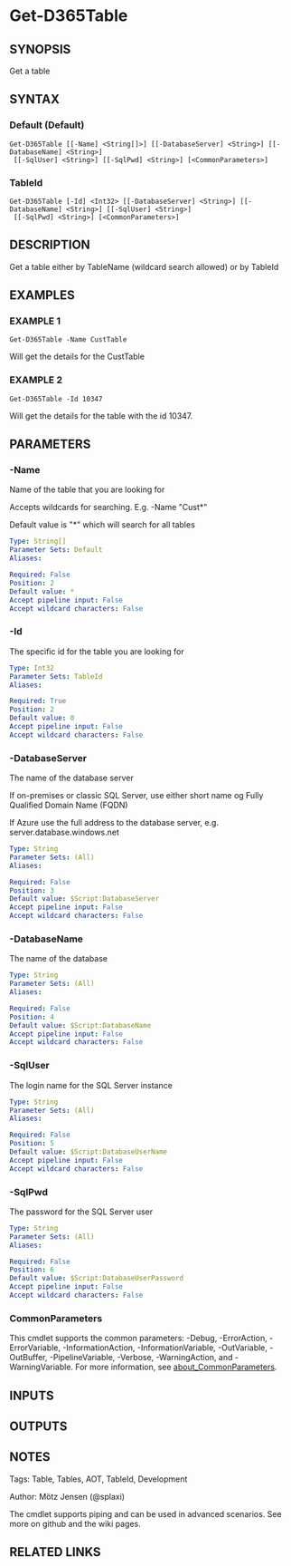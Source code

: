 ﻿---
external help file: d365fo.tools-help.xml
Module Name: d365fo.tools
online version:
schema: 2.0.0
---

# Get-D365Table

## SYNOPSIS
Get a table

## SYNTAX

### Default (Default)
```
Get-D365Table [[-Name] <String[]>] [[-DatabaseServer] <String>] [[-DatabaseName] <String>]
 [[-SqlUser] <String>] [[-SqlPwd] <String>] [<CommonParameters>]
```

### TableId
```
Get-D365Table [-Id] <Int32> [[-DatabaseServer] <String>] [[-DatabaseName] <String>] [[-SqlUser] <String>]
 [[-SqlPwd] <String>] [<CommonParameters>]
```

## DESCRIPTION
Get a table either by TableName (wildcard search allowed) or by TableId

## EXAMPLES

### EXAMPLE 1
```
Get-D365Table -Name CustTable
```

Will get the details for the CustTable

### EXAMPLE 2
```
Get-D365Table -Id 10347
```

Will get the details for the table with the id 10347.

## PARAMETERS

### -Name
Name of the table that you are looking for

Accepts wildcards for searching.
E.g.
-Name "Cust*"

Default value is "*" which will search for all tables

```yaml
Type: String[]
Parameter Sets: Default
Aliases:

Required: False
Position: 2
Default value: *
Accept pipeline input: False
Accept wildcard characters: False
```

### -Id
The specific id for the table you are looking for

```yaml
Type: Int32
Parameter Sets: TableId
Aliases:

Required: True
Position: 2
Default value: 0
Accept pipeline input: False
Accept wildcard characters: False
```

### -DatabaseServer
The name of the database server

If on-premises or classic SQL Server, use either short name og Fully Qualified Domain Name (FQDN)

If Azure use the full address to the database server, e.g.
server.database.windows.net

```yaml
Type: String
Parameter Sets: (All)
Aliases:

Required: False
Position: 3
Default value: $Script:DatabaseServer
Accept pipeline input: False
Accept wildcard characters: False
```

### -DatabaseName
The name of the database

```yaml
Type: String
Parameter Sets: (All)
Aliases:

Required: False
Position: 4
Default value: $Script:DatabaseName
Accept pipeline input: False
Accept wildcard characters: False
```

### -SqlUser
The login name for the SQL Server instance

```yaml
Type: String
Parameter Sets: (All)
Aliases:

Required: False
Position: 5
Default value: $Script:DatabaseUserName
Accept pipeline input: False
Accept wildcard characters: False
```

### -SqlPwd
The password for the SQL Server user

```yaml
Type: String
Parameter Sets: (All)
Aliases:

Required: False
Position: 6
Default value: $Script:DatabaseUserPassword
Accept pipeline input: False
Accept wildcard characters: False
```

### CommonParameters
This cmdlet supports the common parameters: -Debug, -ErrorAction, -ErrorVariable, -InformationAction, -InformationVariable, -OutVariable, -OutBuffer, -PipelineVariable, -Verbose, -WarningAction, and -WarningVariable. For more information, see [about_CommonParameters](http://go.microsoft.com/fwlink/?LinkID=113216).

## INPUTS

## OUTPUTS

## NOTES
Tags: Table, Tables, AOT, TableId, Development

Author: Mötz Jensen (@splaxi)

The cmdlet supports piping and can be used in advanced scenarios.
See more on github and the wiki pages.

## RELATED LINKS
